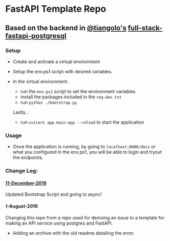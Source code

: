 # FastAPI Template Repo
## Based on the backend in [@tiangolo's](https://github.com/tiangolo) [full-stack-fastapi-postgresql](https://github.com/tiangolo/full-stack-fastapi-postgresql)

### Setup
- Create and activate a virtual environment
- Setup the env.ps1 script with desired variables. 
- In the virtual environment:
    - run the ```env.ps1``` script to set the environment variables. 
    - install the packages included in the ```req-dev.txt```
    - run ```python ./bootstrap.py```
    
    Lastly...
    - run ```uvicorn app.main:app --reload``` to start the application 

### Usage
- Once the application is running, by 
going to ```localhost:8000/docs``` or what you configured in the env.ps1, you will be able to login and tryout the endpoints. 


### Change Log:
#### [11-December-2019](change-log/11-December-2019.md)
Updated Bootstrap Script and going to async!

#### 1-August-2019
Changing this repo from a repo used for demoing an issue to a template for making an API service using postgres and FastAPI.

- Adding an archive with the old readme detailing the error. 
